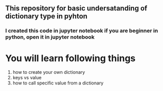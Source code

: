 ## This repository for basic undersatanding of dictionary type in pyhton 
### I created this code in jupyter notebook if you are beginner in python, open it in jupyter notebook
# You will learn following things
<ol>
<li>
how to create your own dictionary
</li>
<li>keys vs value </li>
<li>how to call specific value from a dictionary</li>
<ol>
